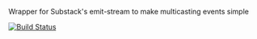 Wrapper for Substack's emit-stream to make multicasting events simple

[![Build
Status](https://travis-ci.org/bthesorceror/public_radio.png?branch=master)](https://travis-ci.org/bthesorceror/public_radio)
